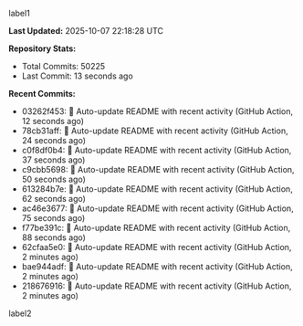 
label1 
<!-- ACTIVITY_START -->
**Last Updated:** 2025-10-07 22:18:28 UTC

**Repository Stats:**
- Total Commits: 50225
- Last Commit: 13 seconds ago

**Recent Commits:**
- 03262f453: 🤖 Auto-update README with recent activity (GitHub Action, 12 seconds ago)
- 78cb31aff: 🤖 Auto-update README with recent activity (GitHub Action, 24 seconds ago)
- c0f8df0b4: 🤖 Auto-update README with recent activity (GitHub Action, 37 seconds ago)
- c9cbb5698: 🤖 Auto-update README with recent activity (GitHub Action, 50 seconds ago)
- 613284b7e: 🤖 Auto-update README with recent activity (GitHub Action, 62 seconds ago)
- ac46e3677: 🤖 Auto-update README with recent activity (GitHub Action, 75 seconds ago)
- f77be391c: 🤖 Auto-update README with recent activity (GitHub Action, 88 seconds ago)
- 62cfaa5e0: 🤖 Auto-update README with recent activity (GitHub Action, 2 minutes ago)
- bae944adf: 🤖 Auto-update README with recent activity (GitHub Action, 2 minutes ago)
- 218676916: 🤖 Auto-update README with recent activity (GitHub Action, 2 minutes ago)
<!-- ACTIVITY_END -->

label2
